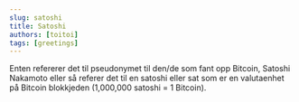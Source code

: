 ```yaml
---
slug: satoshi
title: Satoshi
authors: [toitoi]
tags: [greetings]
---
```


Enten refererer det til pseudonymet til den/de som fant opp Bitcoin, Satoshi Nakamoto eller så referer det til en satoshi eller sat som er en valutaenhet på Bitcoin blokkjeden (1,000,000 satoshi = 1 Bitcoin).

